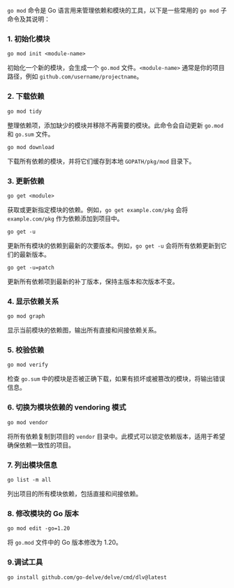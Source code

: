 `go mod` 命令是 Go 语言用来管理依赖和模块的工具，以下是一些常用的 `go mod` 子命令及其说明：

### 1. 初始化模块

```
go mod init <module-name>
```

初始化一个新的模块，会生成一个 `go.mod` 文件。`<module-name>` 通常是你的项目路径，例如 `github.com/username/projectname`。

### 2. 下载依赖

```
go mod tidy
```

整理依赖项，添加缺少的模块并移除不再需要的模块。此命令会自动更新 `go.mod` 和 `go.sum` 文件。

```
go mod download
```

下载所有依赖的模块，并将它们缓存到本地 `GOPATH/pkg/mod` 目录下。

### 3. 更新依赖

```
go get <module>
```

获取或更新指定模块的依赖。例如，`go get example.com/pkg` 会将 `example.com/pkg` 作为依赖添加到项目中。

```
go get -u
```

更新所有模块的依赖到最新的次要版本。例如，`go get -u` 会将所有依赖更新到它们的最新版本。

```
go get -u=patch
```

更新所有依赖项到最新的补丁版本，保持主版本和次版本不变。

### 4. 显示依赖关系

```
go mod graph
```

显示当前模块的依赖图，输出所有直接和间接依赖关系。

### 5. 校验依赖

```
go mod verify
```

检查 `go.sum` 中的模块是否被正确下载，如果有损坏或被篡改的模块，将输出错误信息。

### 6. 切换为模块依赖的 vendoring 模式

```
go mod vendor
```

将所有依赖复制到项目的 `vendor` 目录中。此模式可以锁定依赖版本，适用于希望确保依赖一致性的项目。

### 7. 列出模块信息

```
go list -m all
```

列出项目的所有模块依赖，包括直接和间接依赖。

### 8. 修改模块的 Go 版本

```
go mod edit -go=1.20
```

将 `go.mod` 文件中的 Go 版本修改为 1.20。

### 9.调试工具

```sh
go install github.com/go-delve/delve/cmd/dlv@latest
```

